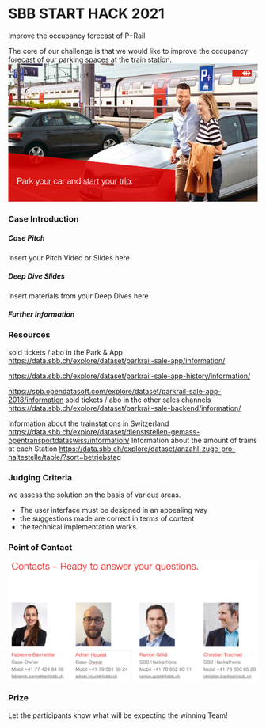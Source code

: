 # SBB START HACK 2021

Improve the occupancy forecast of P+Rail

The core of our challenge is that we would like to improve the occupancy forecast of our parking spaces at the train station.
![Pitch](pitch.png "Title") 

### Case Introduction

##### Case Pitch

Insert your Pitch Video or Slides here

##### Deep Dive Slides

Insert materials from your Deep Dives here

##### Further Information

### Resources
sold tickets / abo in the Park & App
https://data.sbb.ch/explore/dataset/parkrail-sale-app/information/

https://data.sbb.ch/explore/dataset/parkrail-sale-app-history/information/

https://sbb.opendatasoft.com/explore/dataset/parkrail-sale-app-2018/information
sold tickets / abo in the other sales channels
https://data.sbb.ch/explore/dataset/parkrail-sale-backend/information/

Information about the trainstations in Switzerland https://data.sbb.ch/explore/dataset/dienststellen-gemass-opentransportdataswiss/information/
Information about the amount of trains at each Station https://data.sbb.ch/explore/dataset/anzahl-zuge-pro-haltestelle/table/?sort=betriebstag 



### Judging Criteria

we assess the solution on the basis of various areas.
- The user interface must be designed in an appealing way
- the suggestions made are correct in terms of content
- the technical implementation works.

### Point of Contact

![Kontakt](kontakt.png "Title") 



### Prize

Let the participants know what will be expecting the winning Team!
